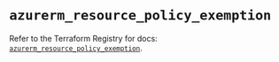 # `azurerm_resource_policy_exemption`

Refer to the Terraform Registry for docs: [`azurerm_resource_policy_exemption`](https://registry.terraform.io/providers/hashicorp/azurerm/4.18.0/docs/resources/resource_policy_exemption).
